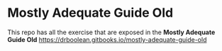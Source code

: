 #  Mostly Adequate Guide Old

This repo has all the exercise that are exposed in the **Mostly Adequate Guide Old**
<https://drboolean.gitbooks.io/mostly-adequate-guide-old>